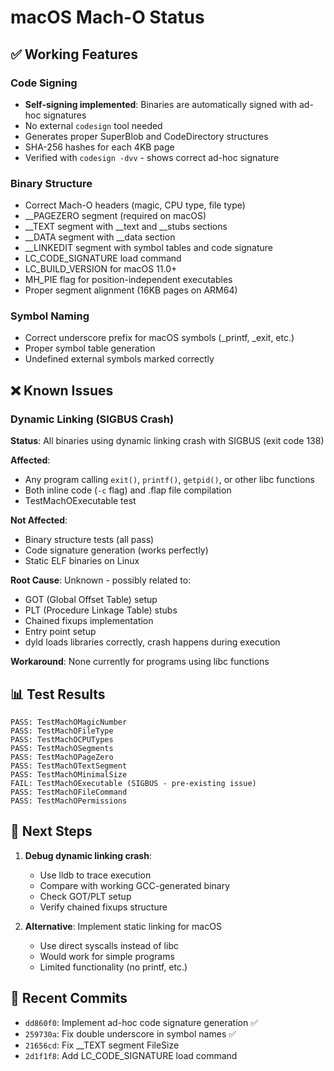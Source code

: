 # macOS Mach-O Status

## ✅ Working Features

### Code Signing
- **Self-signing implemented**: Binaries are automatically signed with ad-hoc signatures
- No external `codesign` tool needed
- Generates proper SuperBlob and CodeDirectory structures
- SHA-256 hashes for each 4KB page
- Verified with `codesign -dvv` - shows correct ad-hoc signature

### Binary Structure
- Correct Mach-O headers (magic, CPU type, file type)
- __PAGEZERO segment (required on macOS)
- __TEXT segment with __text and __stubs sections
- __DATA segment with __data section  
- __LINKEDIT segment with symbol tables and code signature
- LC_CODE_SIGNATURE load command
- LC_BUILD_VERSION for macOS 11.0+
- MH_PIE flag for position-independent executables
- Proper segment alignment (16KB pages on ARM64)

### Symbol Naming
- Correct underscore prefix for macOS symbols (_printf, _exit, etc.)
- Proper symbol table generation
- Undefined external symbols marked correctly

## ❌ Known Issues

### Dynamic Linking (SIGBUS Crash)
**Status**: All binaries using dynamic linking crash with SIGBUS (exit code 138)

**Affected**:
- Any program calling `exit()`, `printf()`, `getpid()`, or other libc functions
- Both inline code (`-c` flag) and .flap file compilation
- TestMachOExecutable test

**Not Affected**:
- Binary structure tests (all pass)
- Code signature generation (works perfectly)
- Static ELF binaries on Linux

**Root Cause**: Unknown - possibly related to:
- GOT (Global Offset Table) setup
- PLT (Procedure Linkage Table) stubs
- Chained fixups implementation
- Entry point setup
- dyld loads libraries correctly, crash happens during execution

**Workaround**: None currently for programs using libc functions

## 📊 Test Results

```
PASS: TestMachOMagicNumber
PASS: TestMachOFileType  
PASS: TestMachOCPUTypes
PASS: TestMachOSegments
PASS: TestMachOPageZero
PASS: TestMachOTextSegment
PASS: TestMachOMinimalSize
FAIL: TestMachOExecutable (SIGBUS - pre-existing issue)
PASS: TestMachOFileCommand
PASS: TestMachOPermissions
```

## 🎯 Next Steps

1. **Debug dynamic linking crash**:
   - Use lldb to trace execution
   - Compare with working GCC-generated binary
   - Check GOT/PLT setup
   - Verify chained fixups structure

2. **Alternative**: Implement static linking for macOS
   - Use direct syscalls instead of libc
   - Would work for simple programs
   - Limited functionality (no printf, etc.)

## 📝 Recent Commits

- `dd860f0`: Implement ad-hoc code signature generation ✅
- `259730a`: Fix double underscore in symbol names ✅  
- `21656cd`: Fix __TEXT segment FileSize
- `2d1f1f8`: Add LC_CODE_SIGNATURE load command

